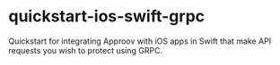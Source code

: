 # quickstart-ios-swift-grpc
Quickstart for integrating Approov with iOS apps in Swift that make API requests you wish to protect using GRPC.
